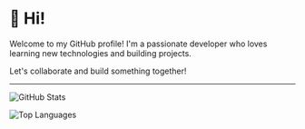 # 👋 Hi!

Welcome to my GitHub profile! I'm a passionate developer who loves learning new technologies and building projects.

Let's collaborate and build something together!

---
![GitHub Stats](https://github-readme-stats.vercel.app/api?username=oddmaw&show_icons=true&theme=radical)

![Top Languages](https://github-readme-stats.vercel.app/api/top-langs/?username=oddmaw&layout=compact&theme=radical)
